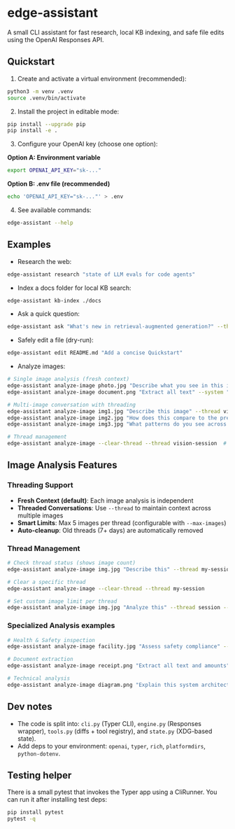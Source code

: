 # edge-assistant

A small CLI assistant for fast research, local KB indexing, and safe file edits using the OpenAI Responses API.

Quickstart
----------

1. Create and activate a virtual environment (recommended):

```bash
python3 -m venv .venv
source .venv/bin/activate
```

2. Install the project in editable mode:

```bash
pip install --upgrade pip
pip install -e .
```

3. Configure your OpenAI key (choose one option):

**Option A: Environment variable**
```bash
export OPENAI_API_KEY="sk-..."
```

**Option B: .env file (recommended)**
```bash
echo 'OPENAI_API_KEY="sk-..."' > .env
```

4. See available commands:

```bash
edge-assistant --help
```

Examples
--------

- Research the web:

```bash
edge-assistant research "state of LLM evals for code agents"
```


- Index a docs folder for local KB search:

```bash
edge-assistant kb-index ./docs
```

- Ask a quick question:

```bash
edge-assistant ask "What's new in retrieval-augmented generation?" --thread notes
```

- Safely edit a file (dry-run):

```bash
edge-assistant edit README.md "Add a concise Quickstart"
```

- Analyze images:

```bash
# Single image analysis (fresh context)
edge-assistant analyze-image photo.jpg "Describe what you see in this image"
edge-assistant analyze-image document.png "Extract all text" --system "You are an OCR specialist"

# Multi-image conversation with threading
edge-assistant analyze-image img1.jpg "Describe this image" --thread vision-session
edge-assistant analyze-image img2.jpg "How does this compare to the previous image?" --thread vision-session
edge-assistant analyze-image img3.jpg "What patterns do you see across all three images?" --thread vision-session

# Thread management
edge-assistant analyze-image --clear-thread --thread vision-session  # Clear thread
```

Image Analysis Features
-----------------------

### Threading Support
- **Fresh Context (default)**: Each image analysis is independent
- **Threaded Conversations**: Use `--thread` to maintain context across multiple images
- **Smart Limits**: Max 5 images per thread (configurable with `--max-images`)
- **Auto-cleanup**: Old threads (7+ days) are automatically removed

### Thread Management
```bash
# Check thread status (shows image count)
edge-assistant analyze-image img.jpg "Describe this" --thread my-session

# Clear a specific thread
edge-assistant analyze-image --clear-thread --thread my-session

# Set custom image limit per thread
edge-assistant analyze-image img.jpg "Analyze this" --thread session --max-images 10
```

### Specialized Analysis examples
```bash
# Health & Safety inspection
edge-assistant analyze-image facility.jpg "Assess safety compliance" --system "You are a health and safety inspector"

# Document extraction
edge-assistant analyze-image receipt.png "Extract all text and amounts" --system "You are an OCR specialist with accounting expertise"

# Technical analysis
edge-assistant analyze-image diagram.png "Explain this system architecture" --system "You are a software architect"
```

Dev notes   
---------

- The code is split into: `cli.py` (Typer CLI), `engine.py` (Responses wrapper), `tools.py` (diffs + tool registry), and `state.py` (XDG-based state).
- Add deps to your environment: `openai`, `typer`, `rich`, `platformdirs`, `python-dotenv`.

Testing helper
--------------

There is a small pytest that invokes the Typer app using a CliRunner. You can run it after installing test deps:

```bash
pip install pytest
pytest -q
```
